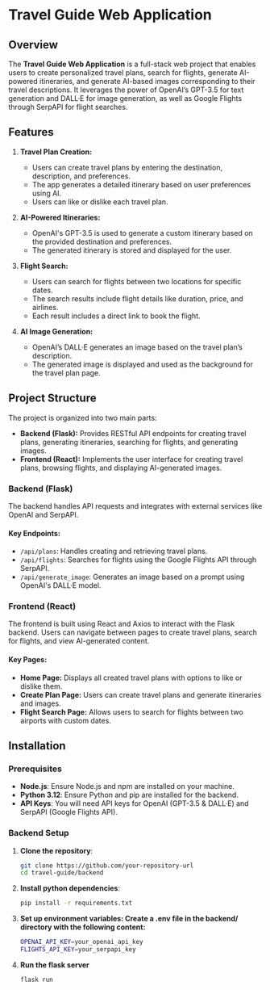 # Travel Guide Web Application

## Overview

The **Travel Guide Web Application** is a full-stack web project that enables users to create personalized travel plans, search for flights, generate AI-powered itineraries, and generate AI-based images corresponding to their travel descriptions. It leverages the power of OpenAI’s GPT-3.5 for text generation and DALL·E for image generation, as well as Google Flights through SerpAPI for flight searches.

## Features

1. **Travel Plan Creation:**
   - Users can create travel plans by entering the destination, description, and preferences.
   - The app generates a detailed itinerary based on user preferences using AI.
   - Users can like or dislike each travel plan.

2. **AI-Powered Itineraries:**
   - OpenAI's GPT-3.5 is used to generate a custom itinerary based on the provided destination and preferences.
   - The generated itinerary is stored and displayed for the user.

3. **Flight Search:**
   - Users can search for flights between two locations for specific dates.
   - The search results include flight details like duration, price, and airlines.
   - Each result includes a direct link to book the flight.

4. **AI Image Generation:**
   - OpenAI’s DALL·E generates an image based on the travel plan’s description.
   - The generated image is displayed and used as the background for the travel plan page.

## Project Structure

The project is organized into two main parts:

- **Backend (Flask):** Provides RESTful API endpoints for creating travel plans, generating itineraries, searching for flights, and generating images.
- **Frontend (React):** Implements the user interface for creating travel plans, browsing flights, and displaying AI-generated images.

### Backend (Flask)

The backend handles API requests and integrates with external services like OpenAI and SerpAPI.

#### Key Endpoints:

- `/api/plans`: Handles creating and retrieving travel plans.
- `/api/flights`: Searches for flights using the Google Flights API through SerpAPI.
- `/api/generate_image`: Generates an image based on a prompt using OpenAI's DALL·E model.

### Frontend (React)

The frontend is built using React and Axios to interact with the Flask backend. Users can navigate between pages to create travel plans, search for flights, and view AI-generated content.

#### Key Pages:

- **Home Page:** Displays all created travel plans with options to like or dislike them.
- **Create Plan Page:** Users can create travel plans and generate itineraries and images.
- **Flight Search Page:** Allows users to search for flights between two airports with custom dates.

## Installation

### Prerequisites

- **Node.js**: Ensure Node.js and npm are installed on your machine.
- **Python 3.12**: Ensure Python and pip are installed for the backend.
- **API Keys**: You will need API keys for OpenAI (GPT-3.5 & DALL·E) and SerpAPI (Google Flights API).

### Backend Setup

1. **Clone the repository**:
   ```bash
   git clone https://github.com/your-repository-url
   cd travel-guide/backend
2. **Install python dependencies**:
   ```bash
   pip install -r requirements.txt
3. **Set up environment variables: Create a .env file in the backend/ directory with the following content:**
   ```bash
   OPENAI_API_KEY=your_openai_api_key
   FLIGHTS_API_KEY=your_serpapi_key
4. **Run the flask server**
   ```bash
   flask run
   
 
